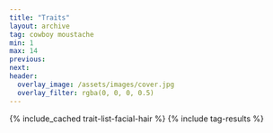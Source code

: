 ```yaml
---
title: "Traits"
layout: archive
tag: cowboy moustache
min: 1
max: 14
previous:
next:
header:
  overlay_image: /assets/images/cover.jpg
  overlay_filter: rgba(0, 0, 0, 0.5)
---
```

{% include_cached trait-list-facial-hair %}
{% include tag-results %}
